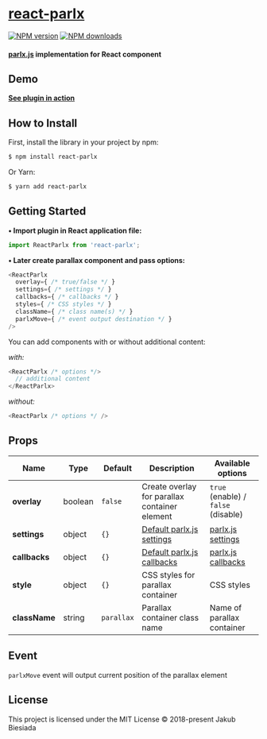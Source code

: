 # [react-parlx](https://github.com/jb1905/react-parlx)

[![NPM version](http://img.shields.io/npm/v/react-parlx.svg?style=flat-square)](https://www.npmjs.com/package/react-parlx)
[![NPM downloads](http://img.shields.io/npm/dm/react-parlx.svg?style=flat-square)](https://www.npmjs.com/package/react-parlx)

#### [parlx.js](https://www.npmjs.com/package/parlx.js) implementation for React component
## Demo
**[See plugin in action](https://jb1905.github.io/parlx.js/)**

## How to Install
First, install the library in your project by npm:
```sh
$ npm install react-parlx
```

Or Yarn:
```sh
$ yarn add react-parlx
```

## Getting Started
**• Import plugin in React application file:**
```js
import ReactParlx from 'react-parlx';
```

**• Later create parallax component and pass options:**
```js
<ReactParlx
  overlay={ /* true/false */ }
  settings={ /* settings */ }
  callbacks={ /* callbacks */ }
  styles={ /* CSS styles */ }
  className={ /* class name(s) */ }
  parlxMove={ /* event output destination */ }
/>
```

You can add components with or without additional content:

*with:*
```js
<ReactParlx /* options */>
  // additional content
</ReactParlx>
```
*without:*
```js
<ReactParlx /* options */ />
```

## Props
Name | Type | Default | Description | Available options
-|-|-|-|-
**overlay** | boolean | `false` | Create overlay for parallax container element | `true` (enable) / `false` (disable)
**settings** | object | `{}` | [Default parlx.js settings](https://github.com/JB1905/parlx.js#settings) | [parlx.js settings](https://github.com/JB1905/parlx.js#settings)
**callbacks** | object | `{}` | [Default parlx.js callbacks](https://github.com/JB1905/parlx.js#callbacks) | [parlx.js callbacks](https://github.com/JB1905/parlx.js#callbacks)
**style** | object | `{}` | CSS styles for parallax container | CSS styles
**className** | string | `parallax` | Parallax container class name | Name of parallax container

## Event
`parlxMove` event will output current position of the parallax element

## License
This project is licensed under the MIT License © 2018-present Jakub Biesiada
